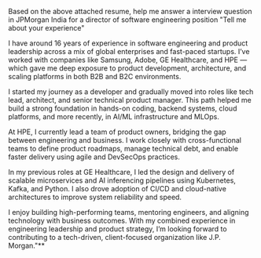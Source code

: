 Based on the above attached resume, help me answer a interview question in JPMorgan India for a director of software engineering position 
"Tell me about your experience"

I have around 16 years of experience in software engineering and product leadership across a mix of global enterprises and fast-paced startups. I’ve worked with companies like Samsung, Adobe, GE Healthcare, and HPE — which gave me deep exposure to product development, architecture, and scaling platforms in both B2B and B2C environments.

I started my journey as a developer and gradually moved into roles like tech lead, architect, and senior technical product manager. This path helped me build a strong foundation in hands-on coding, backend systems, cloud platforms, and more recently, in AI/ML infrastructure and MLOps.

At HPE, I currently lead a team of product owners, bridging the gap between engineering and business. I work closely with cross-functional teams to define product roadmaps, manage technical debt, and enable faster delivery using agile and DevSecOps practices.

In my previous roles at GE Healthcare, I led the design and delivery of scalable microservices and AI inferencing pipelines using Kubernetes, Kafka, and Python. I also drove adoption of CI/CD and cloud-native architectures to improve system reliability and speed.

I enjoy building high-performing teams, mentoring engineers, and aligning technology with business outcomes. With my combined experience in engineering leadership and product strategy, I’m looking forward to contributing to a tech-driven, client-focused organization like J.P. Morgan."**
